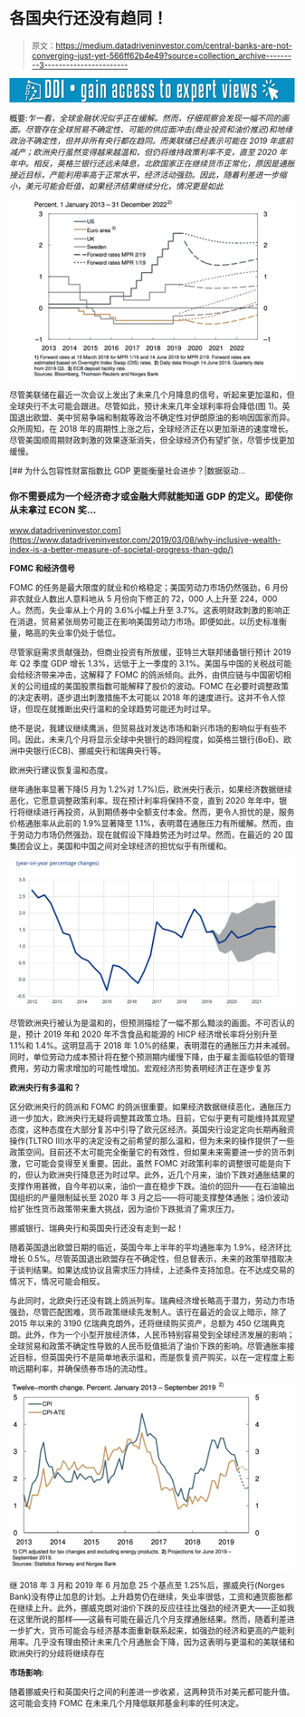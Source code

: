 # 各国央行还没有趋同！

> 原文：<https://medium.datadriveninvestor.com/central-banks-are-not-converging-just-yet-566ff62b4e49?source=collection_archive---------3----------------------->

[![](img/2d469b70e78c6e7de40950b637ca4d4b.png)](http://www.track.datadriveninvestor.com/1B9E)

概要:*乍一看，全球金融状况似乎正在缓解。然而，仔细观察会发现一幅不同的画面。尽管存在全球贸易不确定性、可能的供应面冲击(商业投资和油价推迟)和地缘政治不确定性，但并非所有央行都在趋同。而美联储已经表示可能在 2019 年底前减产；欧洲央行虽然变得越来越温和，但仍将维持政策利率不变，直至 2020 年年中。相反，英格兰银行还远未降息，北欧国家正在继续货币正常化，原因是通胀接近目标，产能利用率高于正常水平，经济活动强劲。因此，随着利差进一步缩小，美元可能会贬值，如果经济结果继续分化，情况更是如此*

![](img/910076530a49f964a3b4af849607769f.png)

尽管美联储在最近一次会议上发出了未来几个月降息的信号，听起来更加温和，但全球央行不太可能会跟进。尽管如此，预计未来几年全球利率将会降低(图 1)。英国退出欧盟、美中贸易争端和制裁等政治不确定性对伊朗原油的影响因国家而异。众所周知，在 2018 年的周期性上涨之后，全球经济正在以更加渐进的速度增长。尽管美国顺周期财政刺激的效果逐渐消失，但全球经济仍有望扩张，尽管步伐更加缓慢。

[](https://www.datadriveninvestor.com/2019/03/08/why-inclusive-wealth-index-is-a-better-measure-of-societal-progress-than-gdp/) [## 为什么包容性财富指数比 GDP 更能衡量社会进步？|数据驱动…

### 你不需要成为一个经济奇才或金融大师就能知道 GDP 的定义。即使你从未拿过 ECON 奖…

www.datadriveninvestor.com](https://www.datadriveninvestor.com/2019/03/08/why-inclusive-wealth-index-is-a-better-measure-of-societal-progress-than-gdp/) 

**FOMC 和经济信号**

FOMC 的任务是最大限度的就业和价格稳定；美国劳动力市场仍然强劲，6 月份非农就业人数出人意料地从 5 月份向下修正的 72，000 人上升至 224，000 人。然而，失业率从上个月的 3.6%小幅上升至 3.7%。这表明财政刺激的影响正在消退，贸易紧张局势可能正在影响美国劳动力市场。即便如此，以历史标准衡量，略高的失业率仍处于低位。

尽管家庭需求贡献强劲，但商业投资有所放缓，亚特兰大联邦储备银行预计 2019 年 Q2 季度 GDP 增长 1.3%，远低于上一季度的 3.1%。美国与中国的关税战可能会给经济带来冲击，这解释了 FOMC 的鸽派倾向。此外，由供应链与中国密切相关的公司组成的美国股票指数可能解释了股价的波动。FOMC 在必要时调整政策的决定表明，逐步退出刺激措施不太可能以 2018 年的速度进行。这并不令人惊讶，但现在就推断出央行温和的全球趋势可能还为时过早。

绝不是说，我建议继续鹰派，但贸易战对发达市场和新兴市场的影响似乎有些不同。因此，未来几个月将显示全球中央银行的趋同程度，如英格兰银行(BoE)、欧洲中央银行(ECB)、挪威央行和瑞典央行等。

欧洲央行建议恢复温和态度。

继年通胀率显著下降(5 月为 1.2%对 1.7%)后，欧洲央行表示，如果经济数据继续恶化，它愿意调整政策利率。现在预计利率将保持不变，直到 2020 年年中，银行将继续进行再投资，从到期债券中全额支付本金。然而，更令人担忧的是，服务价格通胀率从此前的 1.9%显著降至 1.1%，表明潜在通胀压力有所缓解。然而，由于劳动力市场仍然强劲，现在就假设下降趋势还为时过早。然而，在最近的 20 国集团会议上，美国和中国之间对全球经济的担忧似乎有所缓和。

![](img/6ded446770696bbc06794d658ca55720.png)

尽管欧洲央行被认为是温和的，但预测描绘了一幅不那么黯淡的画面。不可否认的是，预计 2019 年和 2020 年不含食品和能源的 HICP 经济增长率将分别升至 1.1%和 1.4%。这明显高于 2018 年 1.0%的结果，表明潜在的通胀压力并未减弱。同时，单位劳动力成本预计将在整个预测期内缓慢下降，由于雇主面临较低的管理费用，劳动力需求增加的可能性增加。宏观经济形势表明经济正在逐步复苏

**欧洲央行有多温和？**

区分欧洲央行的鸽派和 FOMC 的鸽派很重要。如果经济数据继续恶化，通胀压力进一步加大，欧洲央行无疑将调整其政策立场。目前，它似乎更有可能维持其观望态度，这种态度在大部分复苏中引导了欧元区经济。英国央行设定定向长期再融资操作(TLTRO III)水平的决定没有之前希望的那么温和，但为未来的操作提供了一些政策空间。目前还不太可能完全衡量它的有效性，但如果未来需要进一步的货币刺激，它可能会变得至关重要。因此，虽然 FOMC 对政策利率的调整很可能是向下的，但认为欧洲央行降息还为时过早。此外，近几个月来，油价下跌对通胀结果的支撑作用甚微，自今年初以来，油价一直在稳步下跌。油价的回升——在石油输出国组织的产量限制延长至 2020 年 3 月之后——将可能支撑整体通胀；油价波动给扩张性货币政策带来重大挑战，因为油价下跌抵消了需求压力。

挪威银行、瑞典央行和英国央行还没有走到一起！

随着英国退出欧盟日期的临近，英国今年上半年的平均通胀率为 1.9%，经济环比增长 0.5%。尽管英国退出欧盟存在不确定性，但总督表示，未来的政策举措取决于谈判结果。如果达成协议且需求压力持续，上述条件支持加息。在不达成交易的情况下，情况可能会相反。

与此同时，北欧央行还没有跳上鸽派列车。瑞典经济增长略高于潜力，劳动力市场强劲，尽管匹配困难，货币政策继续先发制人。该行在最近的会议上暗示，除了 2015 年以来的 3190 亿瑞典克朗外，还将继续购买资产，总额为 450 亿瑞典克朗。此外，作为一个小型开放经济体，人民币特别容易受到全球经济发展的影响；全球贸易和政策不确定性导致的人民币贬值抵消了油价下跌的影响。尽管通胀率接近目标，但英国央行不是简单地表示温和，而是恢复资产购买，以在一定程度上影响远期利率，并确保债券市场的流动性。

![](img/1b963d9a9634c2f8cece949843efd0d9.png)

继 2018 年 3 月和 2019 年 6 月加息 25 个基点至 1.25%后，挪威央行(Norges Bank)没有停止加息的计划。上升趋势仍在继续，失业率很低，工资和通货膨胀都在继续上升。此外，挪威克朗对油价下跌的反应往往比强劲的经济更大——正如我在这里所说的那样——这最有可能在最近几个月支撑通胀结果。然而，随着利差进一步扩大，货币可能会与经济基本面重新联系起来，如强劲的经济和更高的产能利用率。几乎没有理由预计未来几个月通胀会下降，因为这表明与更温和的美联储和欧洲央行的分歧将继续存在

**市场影响:**

随着挪威央行和英国央行之间的利差进一步收紧，这两种货币对美元都可能升值。这可能会支持 FOMC 在未来几个月降低联邦基金利率的任何决定。